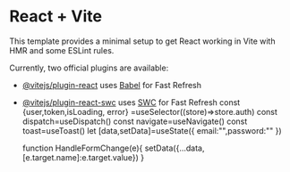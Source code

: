 # React + Vite

This template provides a minimal setup to get React working in Vite with HMR and some ESLint rules.

Currently, two official plugins are available:

- [@vitejs/plugin-react](https://github.com/vitejs/vite-plugin-react/blob/main/packages/plugin-react/README.md) uses [Babel](https://babeljs.io/) for Fast Refresh
- [@vitejs/plugin-react-swc](https://github.com/vitejs/vite-plugin-react-swc) uses [SWC](https://swc.rs/) for Fast Refresh
  const {user,token,isLoading, error} =useSelector((store)=>store.auth)
  const dispatch=useDispatch()
  const navigate=useNavigate()
  const toast=useToast()
    let [data,setData]=useState({
        email:"",password:""
    })
    
    function HandleFormChange(e){
        setData({...data,[e.target.name]:e.target.value})
    }
